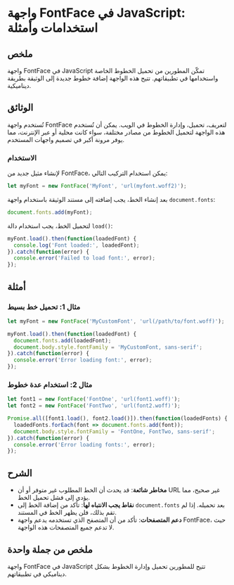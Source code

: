 <!--
Meta Description: # واجهة FontFace في JavaScript: استخدامات وأمثلة ## ملخص واجهة FontFace في JavaScript تمكّن المطورين من تحميل الخطوط الخاصة واستخدامها في تطبيقاتهم. ت...
Meta Keywords: error, fontface, javascript, myfont, document
-->

# واجهة FontFace في JavaScript: استخدامات وأمثلة

## ملخص
واجهة FontFace في JavaScript تمكّن المطورين من تحميل الخطوط الخاصة واستخدامها في تطبيقاتهم. تتيح هذه الواجهة إضافة خطوط جديدة إلى الوثيقة بطريقة ديناميكية.

## الوثائق
تُستخدم واجهة FontFace لتعريف، تحميل، وإدارة الخطوط في الويب. يمكن أن تُستخدم هذه الواجهة لتحميل الخطوط من مصادر مختلفة، سواء كانت محلية أو عبر الإنترنت، مما يوفر مرونة أكبر في تصميم واجهات المستخدم.

### الاستخدام
لإنشاء مثيل جديد من FontFace، يمكن استخدام التركيب التالي:
```javascript
let myFont = new FontFace('MyFont', 'url(myfont.woff2)');
```
بعد إنشاء الخط، يجب إضافته إلى مستند الوثيقة باستخدام واجهة `document.fonts`:
```javascript
document.fonts.add(myFont);
```
لتحميل الخط، يجب استخدام دالة `load()`:
```javascript
myFont.load().then(function(loadedFont) {
  console.log('Font loaded:', loadedFont);
}).catch(function(error) {
  console.error('Failed to load font:', error);
});
```

## أمثلة
### مثال 1: تحميل خط بسيط
```javascript
let myFont = new FontFace('MyCustomFont', 'url(/path/to/font.woff)');

myFont.load().then(function(loadedFont) {
  document.fonts.add(loadedFont);
  document.body.style.fontFamily = 'MyCustomFont, sans-serif';
}).catch(function(error) {
  console.error('Error loading font:', error);
});
```

### مثال 2: استخدام عدة خطوط
```javascript
let font1 = new FontFace('FontOne', 'url(font1.woff)');
let font2 = new FontFace('FontTwo', 'url(font2.woff)');

Promise.all([font1.load(), font2.load()]).then(function(loadedFonts) {
  loadedFonts.forEach(font => document.fonts.add(font));
  document.body.style.fontFamily = 'FontOne, FontTwo, sans-serif';
}).catch(function(error) {
  console.error('Error loading fonts:', error);
});
```

## الشرح
- **مخاطر شائعة**: قد يحدث أن الخط المطلوب غير متوفر أو أن URL غير صحيح، مما يؤدي إلى فشل تحميل الخط.
- **نقاط يجب الانتباه لها**: تأكد من إضافة الخط إلى `document.fonts` بعد تحميله. إذا لم تقم بذلك، فلن يظهر الخط في المستند.
- **دعم المتصفحات**: تأكد من أن المتصفح الذي تستخدمه يدعم واجهة FontFace، حيث لا تدعم جميع المتصفحات هذه الواجهة.

## ملخص من جملة واحدة
واجهة FontFace في JavaScript تتيح للمطورين تحميل وإدارة الخطوط بشكل ديناميكي في تطبيقاتهم.